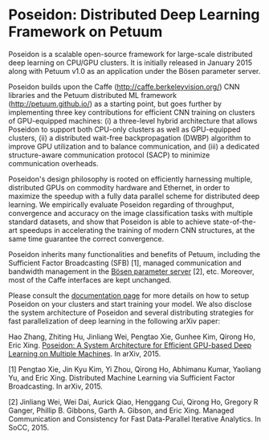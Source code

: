 # Poseidon: Distributed Deep Learning Framework on Petuum

Poseidon is a scalable open-source framework for large-scale distributed deep learning on CPU/GPU clusters. It is initially released in January 2015 along with Petuum v1.0 as an application under the Bösen parameter server.

Poseidon builds upon the Caffe (http://caffe.berkeleyvision.org/) CNN libraries and the Petuum distributed ML framework (http://petuum.github.io/) as a starting point, but goes further by implementing three key contributions for efficient CNN training on clusters of GPU-equipped machines: (i) a three-level hybrid architecture that allows Poseidon to support both CPU-only clusters as well as GPU-equipped clusters, (ii) a distributed wait-free backpropagation (DWBP) algorithm to improve GPU utilization and to balance communication, and (iii) a dedicated structure-aware communication protocol (SACP) to minimize communication overheads.

Poseidon's design philosophy is rooted on efficiently harnessing multiple, distributed GPUs on commodity hardware and Ethernet, in order to maximize the speedup with a fully data parallel scheme for distributed deep learning. We empirically evaluate Poseidon regarding of throughput, convergence and accuracy on the image classification tasks with multiple standard datasets, and show that Poseidon is able to achieve state-of-the-art speedups in accelerating the training of modern CNN structures, at the same time guarantee the correct convergence. 

Poseidon inherits many functionalities and benefits of Petuum, including the Sufficient Factor Broadcasting (SFB) [1], managed communication and bandwidth management in the [Bösen parameter server](https://github.com/petuum/bosen) [2], etc. Moreover, most of the Caffe interfaces are kept unchanged.

Please consult the [documentation page](docs.petuum.com/projects/petuum-poseidon) for more details on how to setup Poseidon on your clusters and start training your model. We also disclose the system architecture of Poseidon and several distributing strategies for fast parallelization of deep learning in the following arXiv paper: 

Hao Zhang, Zhiting Hu, Jinliang Wei, Pengtao Xie, Gunhee Kim, Qirong Ho, Eric Xing. [Poseidon: A System Architecture for Efficient GPU-based Deep Learning on Multiple Machines](http://arxiv.org/abs/1512.06216). In arXiv, 2015. 

[1] Pengtao Xie, Jin Kyu Kim, Yi Zhou, Qirong Ho, Abhimanu Kumar, Yaoliang Yu, and Eric Xing. Distributed Machine Learning via Sufficient Factor Broadcasting. In arXiv, 2015. 

[2] Jinliang Wei, Wei Dai, Aurick Qiao, Henggang Cui, Qirong Ho, Gregory R Ganger, Phillip B. Gibbons, Garth A. Gibson, and Eric Xing. Managed Communication and Consistency for Fast Data-Parallel Iterative Analytics. In SoCC, 2015.


